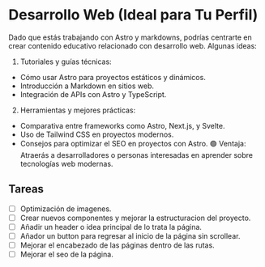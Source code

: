 # Desarrollo Web (Ideal para Tu Perfil)

Dado que estás trabajando con Astro y markdowns, podrías centrarte en crear contenido educativo relacionado con desarrollo web. Algunas ideas:

1. Tutoriales y guías técnicas:

- Cómo usar Astro para proyectos estáticos y dinámicos.
- Introducción a Markdown en sitios web.
- Integración de APIs con Astro y TypeScript.

2. Herramientas y mejores prácticas:

- Comparativa entre frameworks como Astro, Next.js, y Svelte.
- Uso de Tailwind CSS en proyectos modernos.
- Consejos para optimizar el SEO en proyectos con Astro.
  🟢 Ventaja: Atraerás a desarrolladores o personas interesadas en aprender sobre tecnologías web modernas.

## Tareas

- [ ] Optimización de imagenes.
- [ ] Crear nuevos componentes y mejorar la estructuracion del proyecto.
- [ ] Añadir un header o idea principal de lo trata la página.
- [ ] Añador un button para regresar al inicio de la página sin scrollear.
- [ ] Mejorar el encabezado de las páginas dentro de las rutas.
- [ ] Mejorar el seo de la página.
